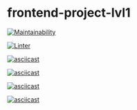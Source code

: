 # frontend-project-lvl1

[![Maintainability](https://api.codeclimate.com/v1/badges/a99a88d28ad37a79dbf6/maintainability)](https://codeclimate.com/github/codeclimate/codeclimate/maintainability)

[![Linter](https://github.com/eilmoon/frontend-project-lvl1/workflows/Linter_starter/badge.svg)](https://github.com/eilmoon/frontend-project-lvl1/actions)

[![asciicast](https://asciinema.org/a/b9pwYHM7Dy5ox3UYx2Mun5ZOH.svg)](https://asciinema.org/a/b9pwYHM7Dy5ox3UYx2Mun5ZOH)

[![asciicast](https://asciinema.org/a/363435.svg)](https://asciinema.org/a/363435)

[![asciicast](https://asciinema.org/a/363561.svg)](https://asciinema.org/a/363561)

[![asciicast](https://asciinema.org/a/363699.svg)](https://asciinema.org/a/363699)
